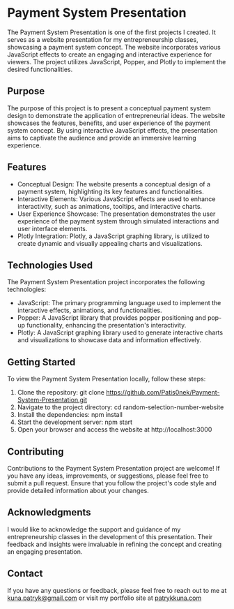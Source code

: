 # Payment System Presentation
The Payment System Presentation is one of the first projects I created. It serves as a website presentation for my entrepreneurship classes, showcasing a payment system concept. The website incorporates various JavaScript effects to create an engaging and interactive experience for viewers. The project utilizes JavaScript, Popper, and Plotly to implement the desired functionalities.

## Purpose
The purpose of this project is to present a conceptual payment system design to demonstrate the application of entrepreneurial ideas. The website showcases the features, benefits, and user experience of the payment system concept. By using interactive JavaScript effects, the presentation aims to captivate the audience and provide an immersive learning experience.

## Features
- Conceptual Design: The website presents a conceptual design of a payment system, highlighting its key features and functionalities.
- Interactive Elements: Various JavaScript effects are used to enhance interactivity, such as animations, tooltips, and interactive charts.
- User Experience Showcase: The presentation demonstrates the user experience of the payment system through simulated interactions and user interface elements.
- Plotly Integration: Plotly, a JavaScript graphing library, is utilized to create dynamic and visually appealing charts and visualizations.

## Technologies Used
The Payment System Presentation project incorporates the following technologies:

- JavaScript: The primary programming language used to implement the interactive effects, animations, and functionalities.
- Popper: A JavaScript library that provides popper positioning and pop-up functionality, enhancing the presentation's interactivity.
- Plotly: A JavaScript graphing library used to generate interactive charts and visualizations to showcase data and information effectively.

## Getting Started
To view the Payment System Presentation locally, follow these steps:

1. Clone the repository: git clone https://github.com/Patis0nek/Payment-System-Presentation.git
2. Navigate to the project directory: cd random-selection-number-website
3. Install the dependencies: npm install
4. Start the development server: npm start
5. Open your browser and access the website at http://localhost:3000

## Contributing
Contributions to the Payment System Presentation project are welcome! If you have any ideas, improvements, or suggestions, please feel free to submit a pull request. Ensure that you follow the project's code style and provide detailed information about your changes.

## Acknowledgments
I would like to acknowledge the support and guidance of my entrepreneurship classes in the development of this presentation. Their feedback and insights were invaluable in refining the concept and creating an engaging presentation.

## Contact
If you have any questions or feedback, please feel free to reach out to me at kuna.patryk@gmail.com or visit my portfolio site at [patrykkuna.com](https://patrykkuna.com)
